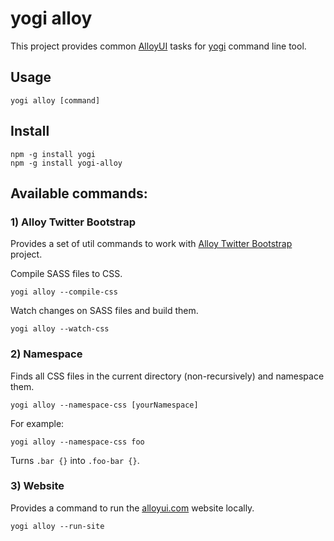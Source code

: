 # yogi alloy

This project provides common [AlloyUI](http://alloyui.com) tasks for [yogi](http://yui.github.com/yogi) command line tool.

## Usage

	yogi alloy [command]

## Install

	npm -g install yogi
	npm -g install yogi-alloy

## Available commands:

### 1) Alloy Twitter Bootstrap

Provides a set of util commands to work with [Alloy Twitter Bootstrap](http://github.com/eduardolundgren/alloy-twitter-bootstrap) project.

Compile SASS files to CSS.

	yogi alloy --compile-css

Watch changes on SASS files and build them.

	yogi alloy --watch-css

### 2) Namespace

Finds all CSS files in the current directory (non-recursively) and namespace them.

	yogi alloy --namespace-css [yourNamespace]

For example:

	yogi alloy --namespace-css foo

Turns `.bar {}` into `.foo-bar {}`.

### 3) Website

Provides a command to run the [alloyui.com](http://github.com/liferay/alloyui.com) website locally.

	yogi alloy --run-site